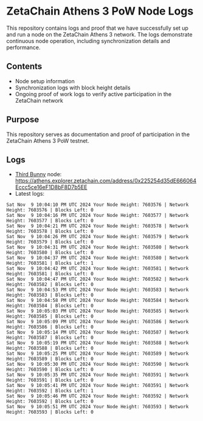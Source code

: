 # ZetaChain Athens 3 PoW Node Logs
This repository contains logs and proof that we have successfully set up and run a node on the ZetaChain Athens 3 network. The logs demonstrate continuous node operation, including synchronization details and performance.

## Contents
- Node setup information
- Synchronization logs with block height details
- Ongoing proof of work logs to verify active participation in the ZetaChain network

## Purpose
This repository serves as documentation and proof of participation in the ZetaChain Athens 3 PoW testnet.

## Logs

- [Third Bunny](https://thirdbunny.xyz/) node: https://athens.explorer.zetachain.com/address/0x225254d35dE666064Eccc5ce16eF1D8bF8D7b5EE
- Latest logs:
```
Sat Nov  9 10:04:10 PM UTC 2024 Your Node Height: 7603576 | Network Height: 7603576 | Blocks Left: 0
Sat Nov  9 10:04:16 PM UTC 2024 Your Node Height: 7603577 | Network Height: 7603577 | Blocks Left: 0
Sat Nov  9 10:04:21 PM UTC 2024 Your Node Height: 7603578 | Network Height: 7603578 | Blocks Left: 0
Sat Nov  9 10:04:26 PM UTC 2024 Your Node Height: 7603579 | Network Height: 7603579 | Blocks Left: 0
Sat Nov  9 10:04:31 PM UTC 2024 Your Node Height: 7603580 | Network Height: 7603580 | Blocks Left: 0
Sat Nov  9 10:04:37 PM UTC 2024 Your Node Height: 7603580 | Network Height: 7603581 | Blocks Left: 1
Sat Nov  9 10:04:42 PM UTC 2024 Your Node Height: 7603581 | Network Height: 7603581 | Blocks Left: 0
Sat Nov  9 10:04:47 PM UTC 2024 Your Node Height: 7603582 | Network Height: 7603582 | Blocks Left: 0
Sat Nov  9 10:04:53 PM UTC 2024 Your Node Height: 7603583 | Network Height: 7603583 | Blocks Left: 0
Sat Nov  9 10:04:58 PM UTC 2024 Your Node Height: 7603584 | Network Height: 7603584 | Blocks Left: 0
Sat Nov  9 10:05:03 PM UTC 2024 Your Node Height: 7603585 | Network Height: 7603585 | Blocks Left: 0
Sat Nov  9 10:05:09 PM UTC 2024 Your Node Height: 7603586 | Network Height: 7603586 | Blocks Left: 0
Sat Nov  9 10:05:14 PM UTC 2024 Your Node Height: 7603587 | Network Height: 7603587 | Blocks Left: 0
Sat Nov  9 10:05:19 PM UTC 2024 Your Node Height: 7603588 | Network Height: 7603588 | Blocks Left: 0
Sat Nov  9 10:05:25 PM UTC 2024 Your Node Height: 7603589 | Network Height: 7603589 | Blocks Left: 0
Sat Nov  9 10:05:30 PM UTC 2024 Your Node Height: 7603590 | Network Height: 7603590 | Blocks Left: 0
Sat Nov  9 10:05:35 PM UTC 2024 Your Node Height: 7603591 | Network Height: 7603591 | Blocks Left: 0
Sat Nov  9 10:05:41 PM UTC 2024 Your Node Height: 7603591 | Network Height: 7603592 | Blocks Left: 1
Sat Nov  9 10:05:46 PM UTC 2024 Your Node Height: 7603592 | Network Height: 7603592 | Blocks Left: 0
Sat Nov  9 10:05:51 PM UTC 2024 Your Node Height: 7603593 | Network Height: 7603593 | Blocks Left: 0
```
